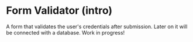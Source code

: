 # Form Validator (intro)

A form that validates the user's credentials after submission. Later on it will be connected with a database. Work in progress!
